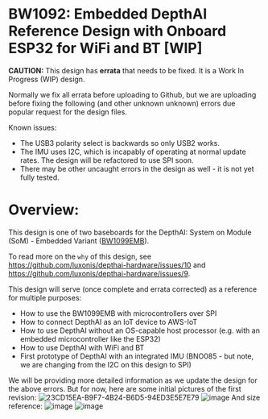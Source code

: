 # BW1092: Embedded DepthAI Reference Design with Onboard ESP32 for WiFi and BT [WIP]

**CAUTION:**
This design has **errata** that needs to be fixed.  It is a Work In Progress (WIP) design.  

Normally we fix all errata before uploading to Github, but we are uploading before fixing the following 
(and other unknown unknown) errors due popular request for the design files.

Known issues:
 - The USB3 polarity select is backwards so only USB2 works.
 - The IMU uses I2C, which is incapably of operating at normal update rates.  The design will be refactored to use SPI soon.  
 - There may be other uncaught errors in the design as well - it is not yet fully tested.
 
# Overview:

This design is one of two baseboards for the DepthAI: System on Module (SoM) - Embedded Variant ([BW1099EMB](https://shop.luxonis.com/collections/all/products/bw1099emb)).

To read more on the `why` of this design, see https://github.com/luxonis/depthai-hardware/issues/10 and https://github.com/luxonis/depthai-hardware/issues/9.

This design will serve (once complete and errata corrected) as a reference for multiple purposes:
 - How to use the BW1099EMB with microcontrollers over SPI
 - How to connect DepthAI as an IoT device to AWS-IoT
 - How to use DepthAI without an OS-capable host processor (e.g. with an embedded microcontroller like the ESP32)
 - How to use DepthAI with WiFi and BT
 - First prototype of DepthAI with an integrated IMU (BNO085 - but note, we are changing from the I2C on this design to SPI)
 
 We will be providing more detailed information as we update the design for the above errors.  But for now, here are some initial pictures of the first revision:
 ![23CD15EA-B9F7-4B24-B6D5-94ED3E5E7E79](https://user-images.githubusercontent.com/32992551/92783975-78aae900-f363-11ea-8127-750f22df58bd.jpeg)
 ![image](https://user-images.githubusercontent.com/32992551/93823657-70826180-fc1f-11ea-815c-53c6488243e8.png)
And size reference:
![image](https://user-images.githubusercontent.com/32992551/93823684-7b3cf680-fc1f-11ea-8ef4-aef809bec1cf.png)
![image](https://user-images.githubusercontent.com/32992551/93823746-8db73000-fc1f-11ea-9b6b-a873a1dc65c8.png)


